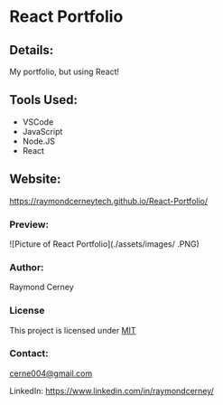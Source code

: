 # React Portfolio

## Details:
My portfolio, but using React!
## Tools Used:

- VSCode
- JavaScript
- Node.JS
- React

## Website:

https://raymondcerneytech.github.io/React-Portfolio/

### Preview:

![Picture of React Portfolio](./assets/images/ .PNG)

### Author:

Raymond Cerney

### License

This project is licensed under [MIT](https://opensource.org/licenses/MIT)

### Contact:

cerne004@gmail.com

LinkedIn: https://www.linkedin.com/in/raymondcerney/
